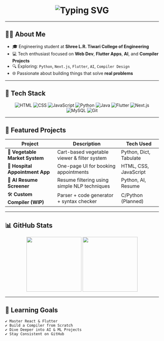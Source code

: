 <!-- GitHub Profile README for Shivam Upadhyay -->

<h1 align="center">
  <img src="https://readme-typing-svg.herokuapp.com?font=Fira+Code&size=28&pause=1000&color=00FFFF&center=true&vCenter=true&width=800&lines=Hi+%F0%9F%91%8B%2C+I'm+Shivam+Upadhyay;A+Full-Stack+Learner+%26+AI+Explorer;Welcome+to+my+GitHub+Universe!+%F0%9F%9A%80" alt="Typing SVG" />
</h1>

---

## 🧑‍💻 About Me

- 🎓 Engineering student at **Shree L.R. Tiwari College of Engineering**
- 💻 Tech enthusiast focused on **Web Dev**, **Flutter Apps**, **AI**, and **Compiler Projects**
- 🔍 Exploring: `Python`, `Next.js`, `Flutter`, `AI`, `Compiler Design`
- 🌐 Passionate about building things that solve **real problems**

---

## 🔧 Tech Stack

<div align="center">

![HTML](https://img.shields.io/badge/-HTML5-000000?style=for-the-badge&logo=html5&logoColor=E34F26)
![CSS](https://img.shields.io/badge/-CSS3-000000?style=for-the-badge&logo=css3&logoColor=1572B6)
![JavaScript](https://img.shields.io/badge/-JavaScript-000000?style=for-the-badge&logo=javascript)
![Python](https://img.shields.io/badge/-Python-000000?style=for-the-badge&logo=python)
![Java](https://img.shields.io/badge/-Java-000000?style=for-the-badge&logo=java)
![Flutter](https://img.shields.io/badge/-Flutter-000000?style=for-the-badge&logo=flutter)
![Next.js](https://img.shields.io/badge/-Next.js-000000?style=for-the-badge&logo=next.js)
![MySQL](https://img.shields.io/badge/-MySQL-000000?style=for-the-badge&logo=mysql)
![Git](https://img.shields.io/badge/-Git-000000?style=for-the-badge&logo=git)

</div>

---

## 🚀 Featured Projects

| Project                        | Description                                       | Tech Used              |
|-------------------------------|---------------------------------------------------|------------------------|
| 🥦 **Vegetable Market System** | Cart-based vegetable viewer & filter system       | Python, Dict, Tabulate |
| 🏥 **Hospital Appointment App**| One-page UI for booking appointments              | HTML, CSS, JavaScript  |
| 🧠 **AI Resume Screener**      | Resume filtering using simple NLP techniques      | Python, AI, Resume     |
| 🛠️ **Custom Compiler (WIP)**  | Parser + code generator + syntax checker          | C/Python (Planned)     |

---

## 📊 GitHub Stats

<p align="center">
  <img src="https://github-readme-stats.vercel.app/api?username=shivamupadhyay25&theme=radical&show_icons=true" height="180" />
  <img src="https://github-readme-streak-stats.herokuapp.com?user=shivamupadhyay25&theme=radical" height="180" />
</p>

---

## 🧠 Learning Goals

```text
✔️ Master React & Flutter
✔️ Build a Compiler from Scratch
✔️ Dive Deeper into AI & ML Projects
✔️ Stay Consistent on GitHub
